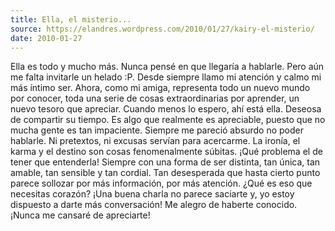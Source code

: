 ```yaml
---
title: Ella, el misterio...
source: https://elandres.wordpress.com/2010/01/27/kairy-el-misterio/
date: 2010-01-27
---
```


Ella es todo y mucho más. Nunca pensé en que llegaría a hablarle. Pero aún me falta invitarle un helado :P. Desde siempre llamo mi atención y calmo mi más íntimo ser. Ahora, como mi amiga, representa todo un nuevo mundo por conocer, toda una serie de cosas extraordinarias por aprender, un nuevo tesoro que apreciar. Cuando menos lo espero, ahí está ella. Deseosa de compartir su tiempo. Es algo que realmente es apreciable, puesto que no mucha gente es tan impaciente. Siempre me pareció absurdo no poder hablarle. Ni pretextos, ni excusas servían para acercarme. La ironía, el karma y el destino son cosas fenomenalmente súbitas. ¡Qué problema el de tener que entenderla! Siempre con una forma de ser distinta, tan única, tan amable, tan sensible y tan cordial. Tan desesperada que hasta cierto punto parece sollozar por más información, por más atención. ¿Qué es eso que necesitas corazón? ¡Una buena charla no parece saciarte y, yo estoy dispuesto a darte más conversación! Me alegro de haberte conocido. ¡Nunca me cansaré de apreciarte!
